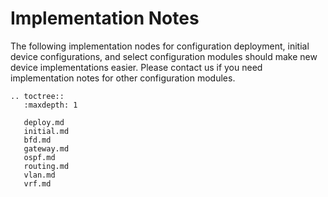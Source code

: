 # Implementation Notes

The following implementation nodes for configuration deployment, initial device configurations, and select configuration modules should make new device implementations easier. Please contact us if you need implementation notes for other configuration modules.

```eval_rst
.. toctree::
   :maxdepth: 1

   deploy.md
   initial.md
   bfd.md
   gateway.md
   ospf.md
   routing.md
   vlan.md
   vrf.md
```
